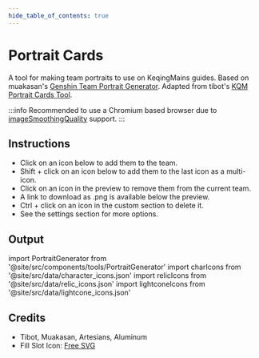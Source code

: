 ```yaml
---
hide_table_of_contents: true
---
```


# Portrait Cards

A tool for making team portraits to use on KeqingMains guides. Based on muakasan's [Genshin Team Portrait Generator](https://github.com/muakasan/genshin-portraits). Adapted from tibot's [KQM Portrait Cards Tool](https://library.keqingmains.com/resources/tools/portraits).

:::info
Recommended to use a Chromium based browser due to [imageSmoothingQuality](https://developer.mozilla.org/en-US/docs/Web/API/CanvasRenderingContext2D/imageSmoothingQuality#browser_compatibility) support.
:::

## Instructions

* Click on an icon below to add them to the team.
* Shift + click on an icon below to add them to the last icon as a multi-icon.
* Click on an icon in the preview to remove them from the current team.
* A link to download as .png is available below the preview.
* Ctrl + click on an icon in the custom section to delete it.
* See the settings section for more options.

## Output

import PortraitGenerator from '@site/src/components/tools/PortraitGenerator'
import charIcons from '@site/src/data/character_icons.json'
import relicIcons from '@site/src/data/relic_icons.json'
import lightconeIcons from '@site/src/data/lightcone_icons.json'

<PortraitGenerator charIcons={charIcons} relicIcons={relicIcons} lightconeIcons={lightconeIcons} />

## Credits

* Tibot, Muakasan, Artesians, Aluminum
* Fill Slot Icon: [Free SVG](https://freesvg.org/user-icon-picture)

